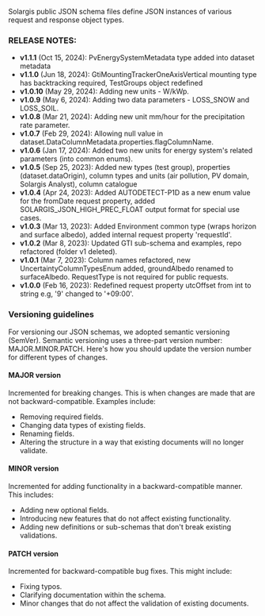 Solargis public JSON schema files define JSON instances of various request and response object types.

### RELEASE NOTES:
- **v1.1.1** (Oct 15, 2024): PvEnergySystemMetadata type added into dataset metadata
- **v1.1.0** (Jun 18, 2024): GtiMountingTrackerOneAxisVertical mounting type has backtracking required, TestGroups object redefined 
- **v1.0.10** (May 29, 2024): Adding new units - W/kWp.
- **v1.0.9** (May 6, 2024): Adding two data parameters - LOSS_SNOW and LOSS_SOIL.
- **v1.0.8** (Mar 21, 2024): Adding new unit mm/hour for the precipitation rate parameter.
- **v1.0.7** (Feb 29, 2024): Allowing null value in dataset.DataColumnMetadata.properties.flagColumnName.
- **v1.0.6** (Jan 17, 2024): Added two new units for energy system's related parameters (into common enums).
- **v1.0.5** (Sep 25, 2023): Added new types (test group), properties (dataset.dataOrigin), column types and units (air pollution, PV domain, Solargis Analyst), column catalogue
- **v1.0.4** (Apr 24, 2023): Added AUTODETECT-P1D as a new enum value for the fromDate request property, added SOLARGIS_JSON_HIGH_PREC_FLOAT output format for special use cases.
- **v1.0.3** (Mar 13, 2023): Added Environment common type (wraps horizon and surface albedo), added internal request property 'requestId'.
- **v1.0.2** (Mar 8, 2023): Updated GTI sub-schema and examples, repo refactored (folder v1 deleted).
- **v1.0.1** (Mar 7, 2023): Column names refactored, new UncertaintyColumnTypesEnum added, groundAlbedo renamed to surfaceAlbedo. RequestType is not required for public requests.
- **v1.0.0** (Feb 16, 2023): Redefined request property utcOffset from int to string e.g, '9' changed to '+09:00'.


### Versioning guidelines
For versioning our JSON schemas, we adopted semantic versioning (SemVer). Semantic versioning uses a three-part version number: MAJOR.MINOR.PATCH. Here's how you should update the version number for different types of changes.

#### MAJOR version
Incremented for breaking changes. This is when changes are made that are not backward-compatible. Examples include:

* Removing required fields.
* Changing data types of existing fields.
* Renaming fields.
* Altering the structure in a way that existing documents will no longer validate.
#### MINOR version
Incremented for adding functionality in a backward-compatible manner. This includes:

* Adding new optional fields.
* Introducing new features that do not affect existing functionality.
* Adding new definitions or sub-schemas that don't break existing validations.
#### PATCH version
Incremented for backward-compatible bug fixes. This might include:

* Fixing typos.
* Clarifying documentation within the schema.
* Minor changes that do not affect the validation of existing documents.
